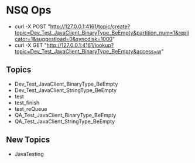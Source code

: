 # NSQ Ops

 * curl -X POST "http://127.0.0.1:4161/topic/create?topic=Dev_Test_JavaClient_BinaryType_BeEmpty&partition_num=1&replicator=1&suggestload=0&syncdisk=1000"
 * curl -X GET "http://127.0.0.1:4161/lookup?topic=Dev_Test_JavaClient_BinaryType_BeEmpty&access=w"
 
 ## Topics
 
  * Dev_Test_JavaClient_BinaryType_BeEmpty
  * Dev_Test_JavaClient_StringType_BeEmpty
  * test
  * test_finish
  * test_reQueue
  * QA_Test_JavaClient_BinaryType_BeEmpty
  * QA_Test_JavaClient_StringType_BeEmpty
  
## New Topics

 * JavaTesting

